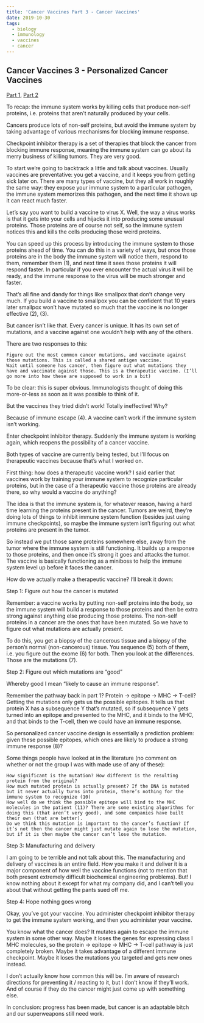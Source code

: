 ```yaml
---
title: 'Cancer Vaccines Part 3 - Cancer Vaccines'
date: 2019-10-30
tags:
  - biology
  - immunology
  - vaccines
  - cancer
---
```


## Cancer Vaccines 3 - Personalized Cancer Vaccines
[Part 1](/posts/personalized-cancer-vaccines-1.html), [Part 2](/posts/personalized-cancer-vaccines-1.html)

To recap: the immune system works by killing cells that produce non-self proteins, i.e. proteins that aren’t naturally produced by your cells.

Cancers produce lots of non-self proteins, but avoid the immune system by taking advantage of various mechanisms for blocking immune response.

Checkpoint inhibitor therapy is a set of therapies that block the cancer from blocking immune response, meaning the immune system can go about its merry business of killing tumors. They are very good.

To start we’re going to backtrack a little and talk about vaccines. Usually vaccines are preventative: you get a vaccine, and it keeps you from getting sick later on. There are many types of vaccine, but they all work in roughly the same way: they expose your immune system to a particular pathogen, the immune system memorizes this pathogen, and the next time it shows up it can react much faster.

Let’s say you want to build a vaccine to virus X. Well, the way a virus works is that it gets into your cells and hijacks it into producing some unusual proteins. Those proteins are of course not self, so the immune system notices this and kills the cells producing those weird proteins.

You can speed up this process by introducing the immune system to those proteins ahead of time. You can do this in a variety of ways, but once those proteins are in the body the immune system will notice them, respond to them, remember them (1), and next time it sees those proteins it will respond faster. In particular if you ever encounter the actual virus it will be ready, and the immune response to the virus will be much stronger and faster.

That’s all fine and dandy for things like smallpox that don’t change very much. If you build a vaccine to smallpox you can be confident that 10 years later smallpox won’t have mutated so much that the vaccine is no longer effective (2), (3). 

But cancer isn’t like that. Every cancer is unique. It has its own set of mutations, and a vaccine against one wouldn’t help with any of the others.

There are two responses to this:

    Figure out the most common cancer mutations, and vaccinate against those mutations. This is called a shared antigen vaccine.
    Wait until someone has cancer, then figure out what mutations they have and vaccinate against those. This is a therapeutic vaccine. (I’ll go more into how these are supposed to work in a bit)

To be clear: this is super obvious. Immunologists thought of doing this more-or-less as soon as it was possible to think of it.

But the vaccines they tried didn’t work! Totally ineffective! Why?

Because of immune escape (4). A vaccine can’t work if the immune system isn’t working. 

Enter checkpoint inhibitor therapy. Suddenly the immune system is working again, which reopens the possibility of a cancer vaccine.

Both types of vaccine are currently being tested, but I’ll focus on therapeutic vaccines because that’s what I worked on.

First thing: how does a therapeutic vaccine work? I said earlier that vaccines work by training your immune system to recognize particular proteins, but in the case of a therapeutic vaccine those proteins are already there, so why would a vaccine do anything?

The idea is that the immune system is, for whatever reason, having a hard time learning the proteins present in the cancer. Tumors are weird, they’re doing lots of things to inhibit immune system function (besides just using immune checkpoints), so maybe the immune system isn’t figuring out what proteins are present in the tumor.

So instead we put those same proteins somewhere else, away from the tumor where the immune system is still functioning. It builds up a response to those proteins, and then once it’s strong it goes and attacks the tumor. The vaccine is basically functioning as a miniboss to help the immune system level up before it faces the cancer.

How do we actually make a therapeutic vaccine? I’ll break it down:

Step 1: Figure out how the cancer is mutated

Remember: a vaccine works by putting non-self proteins into the body, so the immune system will build a response to those proteins and then be extra strong against anything else producing those proteins. The non-self proteins in a cancer are the ones that have been mutated. So we have to figure out what mutations are actually present.

To do this, you get a biopsy of the cancerous tissue and a biopsy of the person’s normal (non-cancerous) tissue. You sequence (5) both of them, i.e. you figure out the exome (6) for both. Then you look at the differences. Those are the mutations (7).

Step 2: Figure out which mutations are “good”

Whereby good I mean “likely to cause an immune response”.

Remember the pathway back in part 1? Protein -> epitope -> MHC -> T-cell? Getting the mutations only gets us the possible epitopes. It tells us that protein X has a subsequence Y that’s mutated, so if subsequence Y gets turned into an epitope and presented to the MHC, and it binds to the MHC, and that binds to the T-cell, then we could have an immune response.

So personalized cancer vaccine design is essentially a prediction problem: given these possible epitopes, which ones are likely to produce a strong immune response (8)?

Some things people have looked at in the literature (no comment on whether or not the group I was with made use of any of these):

    How significant is the mutation? How different is the resulting protein from the original?
    How much mutated protein is actually present? If the DNA is mutated but it never actually turns into protein, there’s nothing for the immune system to recognize (10)
    How well do we think the possible epitope will bind to the MHC molecules in the patient (11)? There are some existing algorithms for doing this (that aren’t very good), and some companies have built their own (that are better).
    Do we think this mutation is important to the cancer’s function? If it’s not then the cancer might just mutate again to lose the mutation, but if it is then maybe the cancer can’t lose the mutation.

Step 3: Manufacturing and delivery

I am going to be terrible and not talk about this. The manufacturing and delivery of vaccines is an entire field. How you make it and deliver it is a major component of how well the vaccine functions (not to mention that both present extremely difficult biochemical engineering problems). But! I know nothing about it except for what my company did, and I can’t tell you about that without getting the pants sued off me.

Step 4: Hope nothing goes wrong

Okay, you’ve got your vaccine. You administer checkpoint inhibitor therapy to get the immune system working, and then you administer your vaccine.

You know what the cancer does? It mutates again to escape the immune system in some other way. Maybe it loses the genes for expressing class I MHC molecules, so the protein -> epitope -> MHC -> T-cell pathway is just completely broken. Maybe it takes advantage of a different immune checkpoint. Maybe it loses the mutations you targeted and gets new ones instead.

I don’t actually know how common this will be. I’m aware of research directions for preventing it / reacting to it, but I don’t know if they’ll work. And of course if they do the cancer might just come up with something else.

In conclusion: progress has been made, but cancer is an adaptable bitch and our superweapons still need work.

<!-- 1. In particular: immune cells (including T-cells) that have responded to an infection enter a different state. They stick around and are on high alert for some long period of time. It’s not so much that the immune system “memorizes” the infection as it is that there are a bunch of veteran immune cells sitting around waiting for that bastard infection to come back.
2. Meaning it will still be producing the same proteins your immune system learned to recognize from the vaccine.

3. An obvious exception is the flu. The flu mutates so fast that you need a new vaccine every year. But you can still be confident that within a single year the flu will be stable enough that the vaccine will provide some protection. (I assume that there’s some protection from year to year too, but I don’t know how much).

4. And probably other stuff. Getting a vaccine to work is really hard even if the disease isn’t nullifying the entire immune system. We won’t know how hard the other stuff is until the vaccines we’re making now have actually been tested though.

5. Sequencing is a big complicated topic that I don’t want to get into. Pretend you have a magic box that will tell you what the DNA in a tissue is.

6. Reminder: the exome is all the DNA that will get turned into RNA and then turned into protein. It doesn’t fully define what proteins will get produced, because of [complicated biology], but it’s a pretty good estimate.

7. Don’t even get me started on how much of a simplification this is.

8. You might be wondering: why not just use all of them? For many groups this isn’t feasible due to constraints on the size of the vaccines they can manufacture. However some groups have tried putting everything in (for instance by taking a biopsy of the tumor, killing it, and then using the whole thing (or a sample of the whole, really) as the vaccine. This exposes your immune system to everything in the tumor.). My overall impression of these methods is that they don’t work very well, possibly because there’s too much noise for the immune system to sort through. (9)

9. That only kind of makes sense though, so let’s just leave it at “I don’t know why it doesn’t really work”.

10. This can happen in several ways. Some mutations work specifically by deactivating a protein (for instance by deactivating proteins that inhibit cell growth or reproduction). Other mutations aren’t actually part of the cancer’s function, and they just sort of show up because cancers are a mess.

11. Remember that every patient has their own set of MHC molecules. They’re not unique, but it would be unusual to find two people with the exact same MHC molecules. -->

